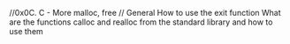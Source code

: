 //0x0C. C - More malloc, free
// General
How to use the exit function
What are the functions calloc and realloc from the standard library and how to use them
